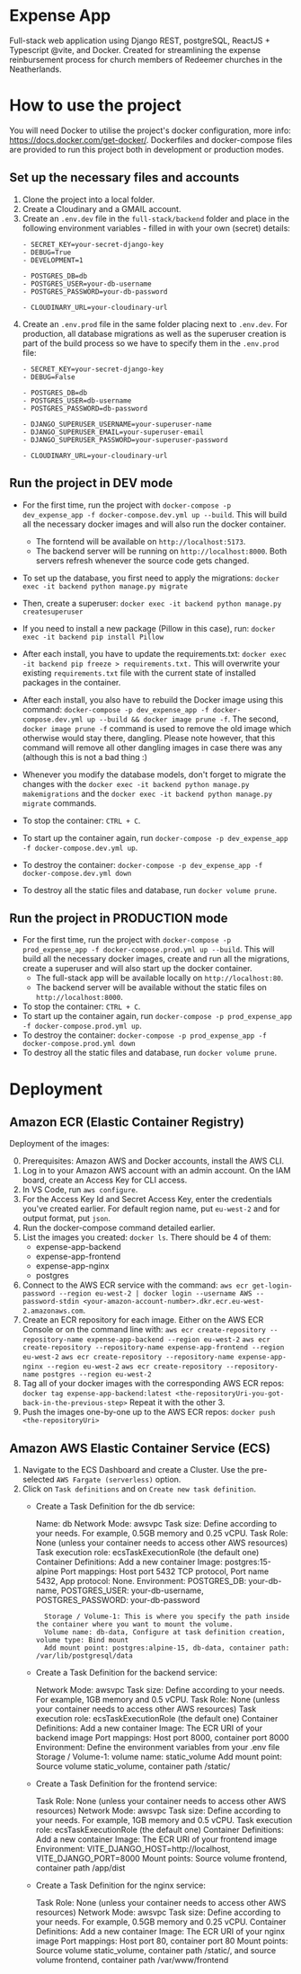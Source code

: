 # Expense App

Full-stack web application using Django REST, postgreSQL, ReactJS + Typescript @vite, and Docker. Created for streamlining the expense reinbursement process for church members of Redeemer churches in the Neatherlands.

# How to use the project

You will need Docker to utilise the project's docker configuration, more info: https://docs.docker.com/get-docker/.
Dockerfiles and docker-compose files are provided to run this project both in development or production modes.

## Set up the necessary files and accounts

1. Clone the project into a local folder.
2. Create a Cloudinary and a GMAIL account.
3. Create an `.env.dev` file in the `full-stack/backend` folder and place in the following environment variables - filled in with your own (secret) details:
    ```
    - SECRET_KEY=your-secret-django-key
    - DEBUG=True
    - DEVELOPMENT=1

    - POSTGRES_DB=db
    - POSTGRES_USER=your-db-username
    - POSTGRES_PASSWORD=your-db-password

    - CLOUDINARY_URL=your-cloudinary-url
    ```
4. Create an `.env.prod` file in the same folder placing next to `.env.dev`. For production, all database migrations as well as the superuser creation is part of the build process so we have to specify them in the `.env.prod` file:
    ```
    - SECRET_KEY=your-secret-django-key
    - DEBUG=False

    - POSTGRES_DB=db
    - POSTGRES_USER=db-username
    - POSTGRES_PASSWORD=db-password

    - DJANGO_SUPERUSER_USERNAME=your-superuser-name
    - DJANGO_SUPERUSER_EMAIL=your-superuser-email
    - DJANGO_SUPERUSER_PASSWORD=your-superuser-password

    - CLOUDINARY_URL=your-cloudinary-url
    ```

## Run the project in DEV mode

* For the first time, run the project with `docker-compose -p dev_expense_app -f docker-compose.dev.yml up --build`. This will build all the necessary docker images and will also run the docker container. 
    - The forntend will be available on `http://localhost:5173`.
    - The backend server will be running on `http://localhost:8000`.
    Both servers refresh whenever the source code gets changed.
* To set up the database, you first need to apply the migrations: `docker exec -it backend python manage.py migrate`
* Then, create a superuser: `docker exec -it backend python manage.py createsuperuser`
* If you need to install a new package (Pillow in this case), run: `docker exec -it backend pip install Pillow`
* After each install, you have to update the requirements.txt: `docker exec -it backend pip freeze > requirements.txt.` This will overwrite your existing `requirements.txt` file with the current state of installed packages in the container.
* After each install, you also have to rebuild the Docker image using this command: `docker-compose -p dev_expense_app -f docker-compose.dev.yml up --build && docker image prune -f`. The second, `docker image prune -f` command is used to remove the old image which otherwise would stay there, dangling. Please note however, that this command will remove all other dangling images in case there was any (although this is not a bad thing :)
* Whenever you modify the database models, don't forget to migrate the changes with the `docker exec -it backend python manage.py makemigrations` and the `docker exec -it backend python manage.py migrate` commands.

* To stop the container: `CTRL + C`.
* To start up the container again, run `docker-compose -p dev_expense_app -f docker-compose.dev.yml up`.

* To destroy the container: `docker-compose -p dev_expense_app -f docker-compose.dev.yml down`
* To destroy all the static files and database, run `docker volume prune`.

## Run the project in PRODUCTION mode

* For the first time, run the project with `docker-compose -p prod_expense_app -f docker-compose.prod.yml up --build`. This will build all the necessary docker images, create and run all the migrations, create a superuser and will also start up the docker container. 
    - The full-stack app will be available locally on `http://localhost:80`.
    - The backend server will be available without the static files on `http://localhost:8000`.
* To stop the container: `CTRL + C`.
* To start up the container again, run `docker-compose -p prod_expense_app -f docker-compose.prod.yml up`.
* To destroy the container: `docker-compose -p prod_expense_app -f docker-compose.prod.yml down`
* To destroy all the static files and database, run `docker volume prune`.


# Deployment

## Amazon ECR (Elastic Container Registry)

Deployment of the images:

0. Prerequisites: Amazon AWS and Docker accounts, install the AWS CLI.
1. Log in to your Amazon AWS account with an admin account. On the IAM board, create an Access Key for CLI access.
2. In VS Code, run `aws configure`.
3. For the Access Key Id and Secret Access Key, enter the credentials you've created earlier. For default region name, put `eu-west-2` and for output format, put `json`.
4. Run the docker-compose command detailed earlier.
5. List the images you created: `docker ls`. There should be 4 of them:
    * expense-app-backend
    * expense-app-frontend
    * expense-app-nginx
    * postgres
6. Connect to the AWS ECR service with the command: `aws ecr get-login-password --region eu-west-2 | docker login --username AWS --password-stdin <your-amazon-account-number>.dkr.ecr.eu-west-2.amazonaws.com`.
7. Create an ECR repository for each image. Either on the AWS ECR Console or on the command line with: 
    `aws ecr create-repository --repository-name expense-app-backend --region eu-west-2`
    `aws ecr create-repository --repository-name expense-app-frontend --region eu-west-2`
    `aws ecr create-repository --repository-name expense-app-nginx --region eu-west-2`
    `aws ecr create-repository --repository-name postgres --region eu-west-2`
8. Tag all of your docker images with the corresponding AWS ECR repos:
    `docker tag expense-app-backend:latest <the-repositoryUri-you-got-back-in-the-previous-step>`
    Repeat it with the other 3.
9. Push the images one-by-one up to the AWS ECR repos:
    `docker push <the-repositoryUri>`


## Amazon AWS Elastic Container Service (ECS)

1. Navigate to the ECS Dashboard and create a Cluster. Use the pre-selected `AWS Fargate (serverless)` option.
2. Click on `Task definitions` and on `Create new task definition`.
    * Create a Task Definition for the db service:

        Name: db
        Network Mode: awsvpc
        Task size: Define according to your needs. For example, 0.5GB memory and 0.25 vCPU.
        Task Role: None (unless your container needs to access other AWS resources)
        Task execution role: ecsTaskExecutionRole (the default one)
        Container Definitions: Add a new container
            Image: postgres:15-alpine
            Port mappings: Host port 5432 TCP protocol, Port name 5432, App protocol: None.
            Environment: 
                POSTGRES_DB: your-db-name,
                POSTGRES_USER: your-db-username,
                POSTGRES_PASSWORD: your-db-password

            Storage / Volume-1: This is where you specify the path inside the container where you want to mount the volume.
            Volume name: db-data, Configure at task definition creation, volume type: Bind mount
            Add mount point: postgres:alpine-15, db-data, container path: /var/lib/postgresql/data


    * Create a Task Definition for the backend service:

        Network Mode: awsvpc
        Task size: Define according to your needs. For example, 1GB memory and 0.5 vCPU.
        Task Role: None (unless your container needs to access other AWS resources)
        Task execution role: ecsTaskExecutionRole (the default one)
        Container Definitions: Add a new container
            Image: The ECR URI of your backend image
            Port mappings: Host port 8000, container port 8000
            Environment: Define the environment variables from your .env file
        Storage / Volume-1: volume name: static_volume
        Add mount point: Source volume static_volume, container path /static/

    * Create a Task Definition for the frontend service:

        Task Role: None (unless your container needs to access other AWS resources)
        Network Mode: awsvpc
        Task size: Define according to your needs. For example, 1GB memory and 0.5 vCPU.
        Task execution role: ecsTaskExecutionRole (the default one)
        Container Definitions: Add a new container
        Image: The ECR URI of your frontend image
        Environment: VITE_DJANGO_HOST=http://localhost, VITE_DJANGO_PORT=8000
        Mount points: Source volume frontend, container path /app/dist

    * Create a Task Definition for the nginx service:

        Task Role: None (unless your container needs to access other AWS resources)
        Network Mode: awsvpc
        Task size: Define according to your needs. For example, 0.5GB memory and 0.25 vCPU.
        Container Definitions: Add a new container
        Image: The ECR URI of your nginx image
        Port mappings: Host port 80, container port 80
        Mount points: Source volume static_volume, container path /static/, and source volume frontend, container path /var/www/frontend
